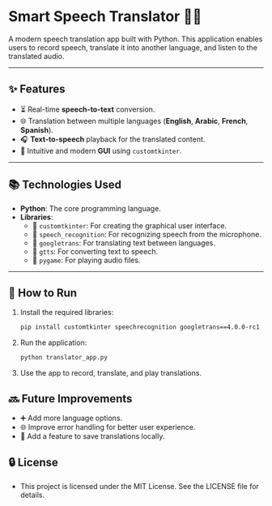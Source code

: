 # Smart Speech Translator 🎤🔄

A modern speech translation app built with Python. This application enables users to record speech, translate it into another language, and listen to the translated audio.

---

## ✨ Features
- ⏳ Real-time **speech-to-text** conversion.
- 🌐 Translation between multiple languages (**English**, **Arabic**, **French**, **Spanish**).
- 🎧 **Text-to-speech** playback for the translated content.
- 🔧 Intuitive and modern **GUI** using `customtkinter`.

---

## 📚 Technologies Used
- **Python**: The core programming language.
- **Libraries**:
  - 🔹 `customtkinter`: For creating the graphical user interface.
  - 🔹 `speech_recognition`: For recognizing speech from the microphone.
  - 🔹 `googletrans`: For translating text between languages.
  - 🔹 `gtts`: For converting text to speech.
  - 🔹 `pygame`: For playing audio files.

---

## 🔄 How to Run
1. Install the required libraries:
   ```bash
   pip install customtkinter speechrecognition googletrans==4.0.0-rc1 gtts pygame
    ```
2. Run the application:
    ```bash
    python translator_app.py
    ```
3. Use the app to record, translate, and play translations.

## 🔜 Future Improvements
- ➕ Add more language options.
- 🌐 Improve error handling for better user experience.
- 📝 Add a feature to save translations locally.

## 🔒 License
 - This project is licensed under the MIT License. See the LICENSE file for details.
